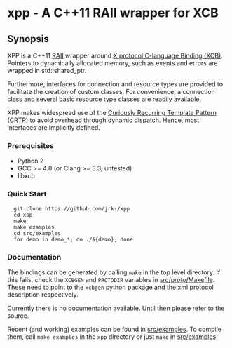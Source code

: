 # xpp - A C++11 RAII wrapper for XCB

## Synopsis

XPP is a C++11
[RAII](https://en.wikipedia.org/wiki/Resource_Acquisition_Is_Initialization)
wrapper around [X protocol C-language Binding
(XCB)](http://xcb.freedesktop.org). Pointers to dynamically allocated memory,
such as events and errors are wrapped in std::shared_ptr.

Furthermore, interfaces for connection and resource types are provided to
facilitate the creation of custom classes. For convenience, a connection class
and several basic resource type classes are readily available.

XPP makes widespread use of the
[Curiously Recurring Template Pattern (CRTP)](https://en.wikibooks.org/wiki/More_C++_Idioms/Curiously_Recurring_Template_Pattern)
to avoid overhead through dynamic dispatch. Hence, most interfaces are
implicitly defined.

### Prerequisites
  * Python 2
  * GCC >= 4.8 (or Clang >= 3.3, untested)
  * libxcb

### Quick Start

```
  git clone https://github.com/jrk-/xpp
  cd xpp
  make
  make examples
  cd src/examples
  for demo in demo_*; do ./${demo}; done
```

### Documentation

The bindings can be generated by calling `make` in the top level directory. If
this fails, check the `XCBGEN` and `PROTODIR` variables in
[src/proto/Makefile](src/proto/Makefile). These need to point to the `xcbgen`
python package and the xml protocol description respectively.

Currently there is no documentation available.
Until then please refer to the source.

Recent (and working) examples can be found in [src/examples](src/examples).
To compile them, call `make examples` in the `xpp` directory or just `make` in
[src/examples](src/examples).
